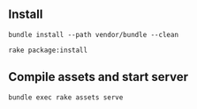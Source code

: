 ## Install

```
bundle install --path vendor/bundle --clean
```

```
rake package:install
```

## Compile assets and start server

```
bundle exec rake assets serve
```
